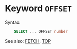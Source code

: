 # Keyword `OFFSET`

Syntax:
```sql
    SELECT ... OFFSET number
```

See also: [FETCH](Fetch), [TOP](Top)